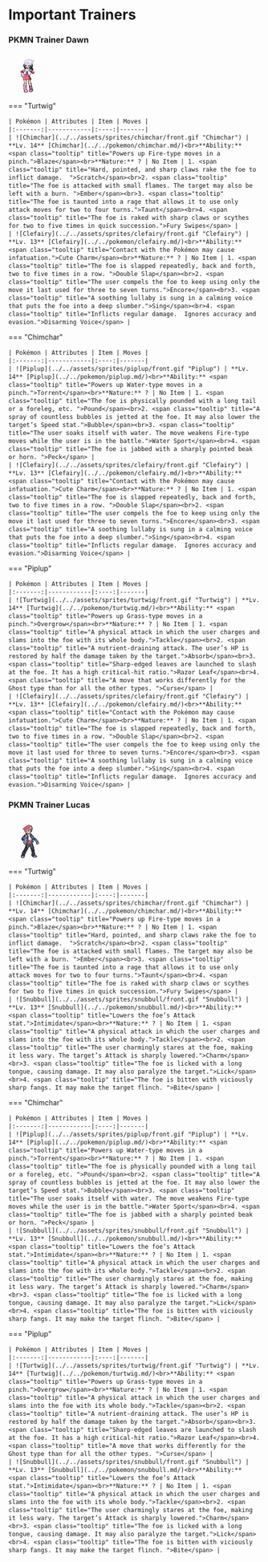 # Important Trainers

### PKMN Trainer Dawn

![PKMN Trainer Dawn](../../assets/important_trainers/dawn.png "PKMN Trainer Dawn")

=== "Turtwig"

	| Pokémon | Attributes | Item | Moves |
	|:-------:|------------|:----:|-------|
	| ![Chimchar](../../assets/sprites/chimchar/front.gif "Chimchar") | **Lv. 14** [Chimchar](../../pokemon/chimchar.md/)<br>**Ability:** <span class="tooltip" title="Powers up Fire-type moves in a pinch.">Blaze</span><br>**Nature:** ? | No Item | 1. <span class="tooltip" title="Hard, pointed, and sharp claws rake the foe to inflict damage.  ">Scratch</span><br>2. <span class="tooltip" title="The foe is attacked with small flames. The target may also be left with a burn. ">Ember</span><br>3. <span class="tooltip" title="The foe is taunted into a rage that allows it to use only attack moves for two to four turns.">Taunt</span><br>4. <span class="tooltip" title="The foe is raked with sharp claws or scythes for two to five times in quick succession.">Fury Swipes</span> |
	| ![Clefairy](../../assets/sprites/clefairy/front.gif "Clefairy") | **Lv. 13** [Clefairy](../../pokemon/clefairy.md/)<br>**Ability:** <span class="tooltip" title="Contact with the Pokémon may cause infatuation.">Cute Charm</span><br>**Nature:** ? | No Item | 1. <span class="tooltip" title="The foe is slapped repeatedly, back and forth, two to five times in a row. ">Double Slap</span><br>2. <span class="tooltip" title="The user compels the foe to keep using only the move it last used for three to seven turns.">Encore</span><br>3. <span class="tooltip" title="A soothing lullaby is sung in a calming voice that puts the foe into a deep slumber.">Sing</span><br>4. <span class="tooltip" title="Inflicts regular damage.  Ignores accuracy and evasion.">Disarming Voice</span> |
	
=== "Chimchar"

	| Pokémon | Attributes | Item | Moves |
	|:-------:|------------|:----:|-------|
	| ![Piplup](../../assets/sprites/piplup/front.gif "Piplup") | **Lv. 14** [Piplup](../../pokemon/piplup.md/)<br>**Ability:** <span class="tooltip" title="Powers up Water-type moves in a pinch.">Torrent</span><br>**Nature:** ? | No Item | 1. <span class="tooltip" title="The foe is physically pounded with a long tail or a foreleg, etc. ">Pound</span><br>2. <span class="tooltip" title="A spray of countless bubbles is jetted at the foe. It may also lower the target’s Speed stat.">Bubble</span><br>3. <span class="tooltip" title="The user soaks itself with water. The move weakens Fire-type moves while the user is in the battle.">Water Sport</span><br>4. <span class="tooltip" title="The foe is jabbed with a sharply pointed beak or horn. ">Peck</span> |
	| ![Clefairy](../../assets/sprites/clefairy/front.gif "Clefairy") | **Lv. 13** [Clefairy](../../pokemon/clefairy.md/)<br>**Ability:** <span class="tooltip" title="Contact with the Pokémon may cause infatuation.">Cute Charm</span><br>**Nature:** ? | No Item | 1. <span class="tooltip" title="The foe is slapped repeatedly, back and forth, two to five times in a row. ">Double Slap</span><br>2. <span class="tooltip" title="The user compels the foe to keep using only the move it last used for three to seven turns.">Encore</span><br>3. <span class="tooltip" title="A soothing lullaby is sung in a calming voice that puts the foe into a deep slumber.">Sing</span><br>4. <span class="tooltip" title="Inflicts regular damage.  Ignores accuracy and evasion.">Disarming Voice</span> |
	
=== "Piplup"

	| Pokémon | Attributes | Item | Moves |
	|:-------:|------------|:----:|-------|
	| ![Turtwig](../../assets/sprites/turtwig/front.gif "Turtwig") | **Lv. 14** [Turtwig](../../pokemon/turtwig.md/)<br>**Ability:** <span class="tooltip" title="Powers up Grass-type moves in a pinch.">Overgrow</span><br>**Nature:** ? | No Item | 1. <span class="tooltip" title="A physical attack in which the user charges and slams into the foe with its whole body.">Tackle</span><br>2. <span class="tooltip" title="A nutrient-draining attack. The user’s HP is restored by half the damage taken by the target.">Absorb</span><br>3. <span class="tooltip" title="Sharp-edged leaves are launched to slash at the foe. It has a high critical-hit ratio.">Razor Leaf</span><br>4. <span class="tooltip" title="A move that works differently for the Ghost type than for all the other types. ">Curse</span> |
	| ![Clefairy](../../assets/sprites/clefairy/front.gif "Clefairy") | **Lv. 13** [Clefairy](../../pokemon/clefairy.md/)<br>**Ability:** <span class="tooltip" title="Contact with the Pokémon may cause infatuation.">Cute Charm</span><br>**Nature:** ? | No Item | 1. <span class="tooltip" title="The foe is slapped repeatedly, back and forth, two to five times in a row. ">Double Slap</span><br>2. <span class="tooltip" title="The user compels the foe to keep using only the move it last used for three to seven turns.">Encore</span><br>3. <span class="tooltip" title="A soothing lullaby is sung in a calming voice that puts the foe into a deep slumber.">Sing</span><br>4. <span class="tooltip" title="Inflicts regular damage.  Ignores accuracy and evasion.">Disarming Voice</span> |
	
### PKMN Trainer Lucas

![PKMN Trainer Lucas](../../assets/important_trainers/lucas.png "PKMN Trainer Lucas")

=== "Turtwig"

	| Pokémon | Attributes | Item | Moves |
	|:-------:|------------|:----:|-------|
	| ![Chimchar](../../assets/sprites/chimchar/front.gif "Chimchar") | **Lv. 14** [Chimchar](../../pokemon/chimchar.md/)<br>**Ability:** <span class="tooltip" title="Powers up Fire-type moves in a pinch.">Blaze</span><br>**Nature:** ? | No Item | 1. <span class="tooltip" title="Hard, pointed, and sharp claws rake the foe to inflict damage.  ">Scratch</span><br>2. <span class="tooltip" title="The foe is attacked with small flames. The target may also be left with a burn. ">Ember</span><br>3. <span class="tooltip" title="The foe is taunted into a rage that allows it to use only attack moves for two to four turns.">Taunt</span><br>4. <span class="tooltip" title="The foe is raked with sharp claws or scythes for two to five times in quick succession.">Fury Swipes</span> |
	| ![Snubbull](../../assets/sprites/snubbull/front.gif "Snubbull") | **Lv. 13** [Snubbull](../../pokemon/snubbull.md/)<br>**Ability:** <span class="tooltip" title="Lowers the foe’s Attack stat.">Intimidate</span><br>**Nature:** ? | No Item | 1. <span class="tooltip" title="A physical attack in which the user charges and slams into the foe with its whole body.">Tackle</span><br>2. <span class="tooltip" title="The user charmingly stares at the foe, making it less wary. The target’s Attack is sharply lowered.">Charm</span><br>3. <span class="tooltip" title="The foe is licked with a long tongue, causing damage. It may also paralyze the target.">Lick</span><br>4. <span class="tooltip" title="The foe is bitten with viciously sharp fangs. It may make the target flinch. ">Bite</span> |
	
=== "Chimchar"

	| Pokémon | Attributes | Item | Moves |
	|:-------:|------------|:----:|-------|
	| ![Piplup](../../assets/sprites/piplup/front.gif "Piplup") | **Lv. 14** [Piplup](../../pokemon/piplup.md/)<br>**Ability:** <span class="tooltip" title="Powers up Water-type moves in a pinch.">Torrent</span><br>**Nature:** ? | No Item | 1. <span class="tooltip" title="The foe is physically pounded with a long tail or a foreleg, etc. ">Pound</span><br>2. <span class="tooltip" title="A spray of countless bubbles is jetted at the foe. It may also lower the target’s Speed stat.">Bubble</span><br>3. <span class="tooltip" title="The user soaks itself with water. The move weakens Fire-type moves while the user is in the battle.">Water Sport</span><br>4. <span class="tooltip" title="The foe is jabbed with a sharply pointed beak or horn. ">Peck</span> |
	| ![Snubbull](../../assets/sprites/snubbull/front.gif "Snubbull") | **Lv. 13** [Snubbull](../../pokemon/snubbull.md/)<br>**Ability:** <span class="tooltip" title="Lowers the foe’s Attack stat.">Intimidate</span><br>**Nature:** ? | No Item | 1. <span class="tooltip" title="A physical attack in which the user charges and slams into the foe with its whole body.">Tackle</span><br>2. <span class="tooltip" title="The user charmingly stares at the foe, making it less wary. The target’s Attack is sharply lowered.">Charm</span><br>3. <span class="tooltip" title="The foe is licked with a long tongue, causing damage. It may also paralyze the target.">Lick</span><br>4. <span class="tooltip" title="The foe is bitten with viciously sharp fangs. It may make the target flinch. ">Bite</span> |
	
=== "Piplup"

	| Pokémon | Attributes | Item | Moves |
	|:-------:|------------|:----:|-------|
	| ![Turtwig](../../assets/sprites/turtwig/front.gif "Turtwig") | **Lv. 14** [Turtwig](../../pokemon/turtwig.md/)<br>**Ability:** <span class="tooltip" title="Powers up Grass-type moves in a pinch.">Overgrow</span><br>**Nature:** ? | No Item | 1. <span class="tooltip" title="A physical attack in which the user charges and slams into the foe with its whole body.">Tackle</span><br>2. <span class="tooltip" title="A nutrient-draining attack. The user’s HP is restored by half the damage taken by the target.">Absorb</span><br>3. <span class="tooltip" title="Sharp-edged leaves are launched to slash at the foe. It has a high critical-hit ratio.">Razor Leaf</span><br>4. <span class="tooltip" title="A move that works differently for the Ghost type than for all the other types. ">Curse</span> |
	| ![Snubbull](../../assets/sprites/snubbull/front.gif "Snubbull") | **Lv. 13** [Snubbull](../../pokemon/snubbull.md/)<br>**Ability:** <span class="tooltip" title="Lowers the foe’s Attack stat.">Intimidate</span><br>**Nature:** ? | No Item | 1. <span class="tooltip" title="A physical attack in which the user charges and slams into the foe with its whole body.">Tackle</span><br>2. <span class="tooltip" title="The user charmingly stares at the foe, making it less wary. The target’s Attack is sharply lowered.">Charm</span><br>3. <span class="tooltip" title="The foe is licked with a long tongue, causing damage. It may also paralyze the target.">Lick</span><br>4. <span class="tooltip" title="The foe is bitten with viciously sharp fangs. It may make the target flinch. ">Bite</span> |
	
